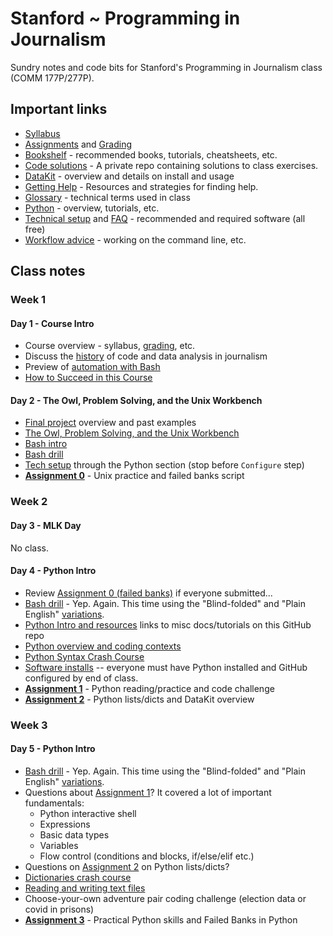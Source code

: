 # Stanford ~ Programming in Journalism

Sundry notes and code bits for Stanford's Programming in Journalism class (COMM 177P/277P).

## Important links

* [Syllabus][]
* [Assignments](assignments/README.md) and [Grading](assignments/grading.md)
* [Bookshelf](docs/bookshelf.md) - recommended books, tutorials, cheatsheets, etc.
* [Code solutions](https://github.com/zstumgoren/stanford-progj-2023-solutions) - A private repo containing solutions to class exercises.
* [DataKit][] - overview and details on install and usage
* [Getting Help](docs/getting_help.md) - Resources and strategies for finding help.
* [Glossary](docs/glossary.md) - technical terms used in class
* [Python](docs/python/README.md) - overview, tutorials, etc.
* [Technical setup](docs/tech_setup.md) and [FAQ](docs/tech_faq.md) - recommended and required software (all free)
* [Workflow advice](docs/workflow_advice.md) - working on the command line, etc.

[Syllabus]: https://canvas.stanford.edu/courses/166386/assignments/syllabus

## Class notes

### Week 1

#### Day 1 - Course Intro

* Course overview - syllabus, [grading](assignments/grading.md), etc.
* Discuss the [history](docs/history.md) of code and data analysis in journalism
* Preview of [automation with Bash](exercises/bash_preview.md)
* [How to Succeed in this Course](docs/how_to_succeed.md)

#### Day 2 - The Owl, Problem Solving, and the Unix Workbench

* [Final project][] overview and past examples
* [The Owl, Problem Solving, and the Unix Workbench](docs/owl_probs_unix.md)
* [Bash intro](https://tinyurl.com/bash-intro)
* [Bash drill](exercises/bash_drill.md)
* [Tech setup](tech_setup.md) through the Python section (stop before `Configure` step)
* **[Assignment 0](assignments/bash_intro.md)** - Unix practice and failed banks script

### Week 2

#### Day 3 - MLK Day

No class.

#### Day 4 - Python Intro

* Review [Assignment 0 (failed banks)](assignments/bash_intro.md) if everyone submitted...
* [Bash drill](exercises/bash_drill.md) - Yep. Again. This time using the "Blind-folded" and "Plain English" [variations](exercises/bash_drill.md#variations-on-the-drill).
* [Python Intro and resources](docs/python) links to misc docs/tutorials on this GitHub repo
* [Python overview and coding contexts](docs/python/overview.md)
* [Python Syntax Crash Course](docs/python/python_syntax_crash_course.md)
* [Software installs](docs/tech_setup.md) -- everyone must have Python installed and GitHub configured by end of class.
* **[Assignment 1](assignments/python_intro.md)** - Python reading/practice and code challenge
* **[Assignment 2](assignments/python_lists_dicts.md)** - Python lists/dicts and DataKit overview


### Week 3

#### Day 5 - Python Intro

* [Bash drill](exercises/bash_drill.md) - Yep. Again. This time using the "Blind-folded" and "Plain English" [variations](exercises/bash_drill.md#variations-on-the-drill).
* Questions about [Assignment 1](assignments/python_intro.md)? It covered a lot of important fundamentals:
  - Python interactive shell
  - Expressions
  - Basic data types
  - Variables
  - Flow control (conditions and blocks, if/else/elif etc.)
* Questions on [Assignment 2](assignments/python_lists_dicts.md) on Python lists/dicts?
* [Dictionaries crash course](docs/python/dict_basics.md)
* [Reading and writing text files](docs/python/file_io.md)
* Choose-your-own adventure pair coding challenge (election data or covid in prisons)
* **[Assignment 3](assignments/libraries_and_fdic_py.md)** - Practical Python skills and Failed Banks in Python


[Final Project]: projects/sf_data_analysis.md
[FDA Recalls project]: projects/fda_recall_entities.md

[DataKit]: docs/datakit.md
